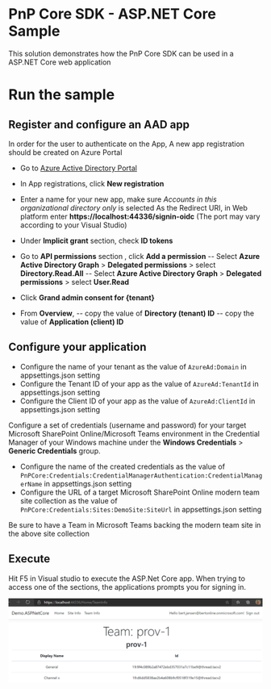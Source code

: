 ﻿# PnP Core SDK - ASP.NET Core Sample

This solution demonstrates how the PnP Core SDK can be used in a ASP.NET Core web application

# Run the sample

## Register and configure an AAD app

In order for the user to authenticate on the App, A new app registration should be created on Azure Portal

- Go to [Azure Active Directory Portal](https://aad.portal.azure.com)

- In App registrations, click __New registration__

- Enter a name for your new app, make sure *Accounts in this organizational directory only* is selected As the Redirect URI, in Web platform enter __https://localhost:44336/signin-oidc__ (The port may vary according to your Visual Studio)

- Under __Implicit grant__ section, check __ID tokens__

- Go to __API permissions__ section , click __Add a permission__
-- Select __Azure Active Directory Graph__ > __Delegated permissions__ > select __Directory.Read.All__
-- Select __Azure Active Directory Graph__ > __Delegated permissions__ > select __User.Read__

- Click __Grand admin consent for {tenant}__

- From __Overview__,
-- copy the value of __Directory (tenant) ID__
-- copy the value of __Application (client) ID__

## Configure your application

- Configure the name of your tenant as the value of `AzureAd:Domain` in appsettings.json setting
- Configure the Tenant ID of your app as the value of `AzureAd:TenantId` in appsettings.json setting
- Configure the Client ID of your app as the value of `AzureAd:ClientId` in appsettings.json setting

Configure a set of credentials (username and password) for your target Microsoft SharePoint Online/Microsoft Teams environment in the Credential Manager of your Windows machine under the __Windows Credentials__ > __Generic Credentials__ group.

- Configure the name of the created credentials as the value of `PnPCore:Credentials:CredentialManagerAuthentication:CredentialManagerName` in appsettings.json setting
- Configure the URL of a target Microsoft SharePoint Online modern team site collection as the value of `PnPCore:Credentials:Sites:DemoSite:SiteUrl` in appsettings.json setting

Be sure to have a Team in Microsoft Teams backing the modern team site in the above site collection

## Execute

  Hit F5 in Visual studio to execute the ASP.Net Core app.
  When trying to access one of the sections, the applications prompts you for signing in.

  ![preview image of the running app](preview.png)